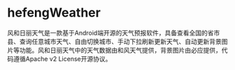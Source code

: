 # hefengWeather
风和日丽天气是一款基于Android端开源的天气预报软件，具备查看全国的省市县、查询任意城市天气、自由切换城市、手动下拉刷新更新天气、自动更新背景图片等功能。风和日丽天气中的天气数据由和风天气提供，背景图片由必应提供，代码遵循Apache v2 License开源协议。
